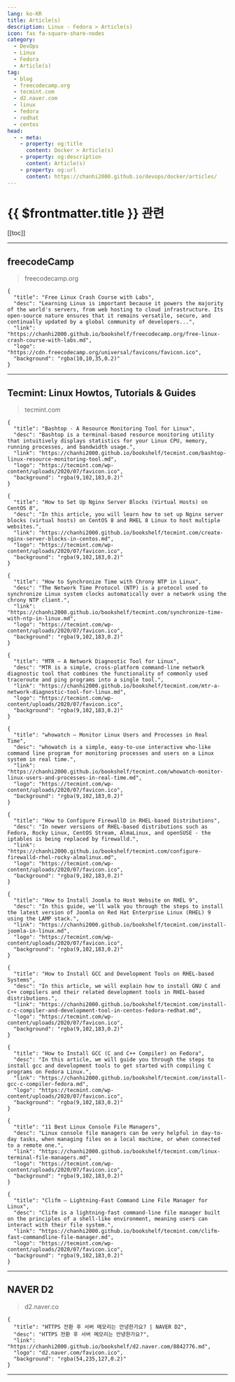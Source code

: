 ```yaml
---
lang: ko-KR
title: Article(s)
description: Linux - Fedora > Article(s)
icon: fas fa-square-share-nodes
category:
  - DevOps
  - Linux
  - Fedora
  - Article(s)
tag: 
  - blog
  - freecodecamp.org
  - tecmint.com
  - d2.naver.com
  - linux
  - fedora
  - redhat
  - centos
head:
  - - meta:
    - property: og:title
      content: Docker > Article(s)
    - property: og:description
      content: Article(s)
    - property: og:url
      content: https://chanhi2000.github.io/devops/docker/articles/
---
```


# {{ $frontmatter.title }} 관련

<SiteInfo
  name="freeCodeCamp Programming Tutorials: Python, JavaScript, Git & More"
  desc="Browse thousands of programming tutorials written by experts. Learn Web Development, Data Science, DevOps, Security, and get developer career advice."
  url="https://freecodecamp.org/news/"
  logo="https://cdn.freecodecamp.org/universal/favicons/favicon.ico"
  preview="https://cdn.freecodecamp.org/platform/universal/fcc_meta_1920X1080-indigo.png"/>

<SiteInfo
  name="Tecmint: Linux Howtos, Tutorials & Guides"
  desc="Tecmint - Linux Howtos, Tutorials, Guides, News, Tips and Tricks."
  url="https://tecmint.com/"
  logo="https://tecmint.com/wp-content/uploads/2020/07/favicon.ico"
  preview="https://tecmint.com/wp-content/uploads/2022/06/tecmint-linux-blog.png"/>

<SiteInfo
  name="NAVER D2"
  desc=""
  url="https://d2.naver.com"
  logo="d2.naver.com/favicon.ico"
  preview="d2.naver.com/sitebanner.png"/>

[[toc]]

---

## <FontIcon icon="fa-brands fa-free-code-camp"/>freecodeCamp

> freecodecamp.org

```component VPCard
{
  "title": "Free Linux Crash Course with Labs",
  "desc": "Learning Linux is important because it powers the majority of the world's servers, from web hosting to cloud infrastructure. Its open-source nature ensures that it remains versatile, secure, and continually updated by a global community of developers...",
  "link": "https://chanhi2000.github.io/bookshelf/freecodecamp.org/free-linux-crash-course-with-labs.md",
  "logo": "https://cdn.freecodecamp.org/universal/favicons/favicon.ico",
  "background": "rgba(10,10,35,0.2)"
}
```

---

## Tecmint: Linux Howtos, Tutorials & Guides

> tecmint.com

```component VPCard
{
  "title": "Bashtop - A Resource Monitoring Tool for Linux",
  "desc": "Bashtop is a terminal-based resource monitoring utility that intuitively displays statistics for your Linux CPU, memory, running processes, and bandwidth usage.",
  "link": "https://chanhi2000.github.io/bookshelf/tecmint.com/bashtop-linux-resource-monitoring-tool.md",
  "logo": "https://tecmint.com/wp-content/uploads/2020/07/favicon.ico",
  "background": "rgba(9,102,183,0.2)"
}
```

```component VPCard
{
  "title": "How to Set Up Nginx Server Blocks (Virtual Hosts) on CentOS 8",
  "desc": "In this article, you will learn how to set up Nginx server blocks (virtual hosts) on CentOS 8 and RHEL 8 Linux to host multiple websites.",
  "link": "https://chanhi2000.github.io/bookshelf/tecmint.com/create-nginx-server-blocks-in-centos.md",
  "logo": "https://tecmint.com/wp-content/uploads/2020/07/favicon.ico",
  "background": "rgba(9,102,183,0.2)"
}
```

```component VPCard
{
  "title": "How to Synchronize Time with Chrony NTP in Linux",
  "desc": "The Network Time Protocol (NTP) is a protocol used to synchronize Linux system clocks automatically over a network using the chrony NTP client.",
  "link": "https://chanhi2000.github.io/bookshelf/tecmint.com/synchronize-time-with-ntp-in-linux.md",
  "logo": "https://tecmint.com/wp-content/uploads/2020/07/favicon.ico",
  "background": "rgba(9,102,183,0.2)"
}
```

```component VPCard
{
  "title": "MTR – A Network Diagnostic Tool for Linux",
  "desc": "MTR is a simple, cross-platform command-line network diagnostic tool that combines the functionality of commonly used traceroute and ping programs into a single tool.",
  "link": "https://chanhi2000.github.io/bookshelf/tecmint.com/mtr-a-network-diagnostic-tool-for-linux.md",
  "logo": "https://tecmint.com/wp-content/uploads/2020/07/favicon.ico",
  "background": "rgba(9,102,183,0.2)"
}
```

```component VPCard
{
  "title": "whowatch – Monitor Linux Users and Processes in Real Time",
  "desc": "whowatch is a simple, easy-to-use interactive who-like command line program for monitoring processes and users on a Linux system in real time.",
  "link": "https://chanhi2000.github.io/bookshelf/tecmint.com/whowatch-monitor-linux-users-and-processes-in-real-time.md",
  "logo": "https://tecmint.com/wp-content/uploads/2020/07/favicon.ico",
  "background": "rgba(9,102,183,0.2)"
}
```

```component VPCard
{
  "title": "How to Configure FirewallD in RHEL-based Distributions",
  "desc": "In newer versions of RHEL-based distributions such as Fedora, Rocky Linux, CentOS Stream, AlmaLinux, and openSUSE - the iptables is being replaced by firewalld.",
  "link": "https://chanhi2000.github.io/bookshelf/tecmint.com/configure-firewalld-rhel-rocky-almalinux.md",
  "logo": "https://tecmint.com/wp-content/uploads/2020/07/favicon.ico",
  "background": "rgba(9,102,183,0.2)"
}
```

```component VPCard
{
  "title": "How to Install Joomla to Host Website on RHEL 9",
  "desc": "In this guide, we'll walk you through the steps to install the latest version of Joomla on Red Hat Enterprise Linux (RHEL) 9 using the LAMP stack.",
  "link": "https://chanhi2000.github.io/bookshelf/tecmint.com/install-joomla-in-linux.md",
  "logo": "https://tecmint.com/wp-content/uploads/2020/07/favicon.ico",
  "background": "rgba(9,102,183,0.2)"
}
```

```component VPCard
{
  "title": "How to Install GCC and Development Tools on RHEL-based Systems",
  "desc": "In this article, we will explain how to install GNU C and C++ compilers and their related development tools in RHEL-based distributions.",
  "link": "https://chanhi2000.github.io/bookshelf/tecmint.com/install-c-c-compiler-and-development-tool-in-centos-fedora-redhat.md",
  "logo": "https://tecmint.com/wp-content/uploads/2020/07/favicon.ico",
  "background": "rgba(9,102,183,0.2)"
}
```

```component VPCard
{
  "title": "How to Install GCC (C and C++ Compiler) on Fedora",
  "desc": "In this article, we will guide you through the steps to install gcc and development tools to get started with compiling C programs on Fedora Linux.",
  "link": "https://chanhi2000.github.io/bookshelf/tecmint.com/install-gcc-c-compiler-fedora.md",
  "logo": "https://tecmint.com/wp-content/uploads/2020/07/favicon.ico",
  "background": "rgba(9,102,183,0.2)"
}
```

```component VPCard
{
  "title": "11 Best Linux Console File Managers",
  "desc": "Linux console file managers can be very helpful in day-to-day tasks, when managing files on a local machine, or when connected to a remote one.",
  "link": "https://chanhi2000.github.io/bookshelf/tecmint.com/linux-terminal-file-managers.md",
  "logo": "https://tecmint.com/wp-content/uploads/2020/07/favicon.ico",
  "background": "rgba(9,102,183,0.2)"
}
```

```component VPCard
{
  "title": "Clifm – Lightning-Fast Command Line File Manager for Linux",
  "desc": "Clifm is a lightning-fast command-line file manager built on the principles of a shell-like environment, meaning users can interact with their file system.",
  "link": "https://chanhi2000.github.io/bookshelf/tecmint.com/clifm-fast-commandline-file-manager.md",
  "logo": "https://tecmint.com/wp-content/uploads/2020/07/favicon.ico",
  "background": "rgba(9,102,183,0.2)"
}
```

<!-- END: tecmint.com -->

---

## <FontIcon icon="iconfont icon-naver"/>NAVER D2

> d2.naver.co

```component VPCard
{
  "title": "HTTPS 전환 후 서버 메모리는 안녕한가요? | NAVER D2",
  "desc": "HTTPS 전환 후 서버 메모리는 안녕한가요?",
  "link": "https://chanhi2000.github.io/bookshelf/d2.naver.com/8842776.md",
  "logo": "d2.naver.com/favicon.ico",
  "background": "rgba(54,235,127,0.2)"
}
```

<!-- END: d2.naver.com -->

---

<TagLinks />